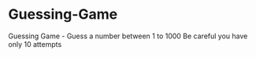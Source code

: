 # Guessing-Game
Guessing Game - Guess a  number between 1 to 1000
Be careful you have only 10 attempts
